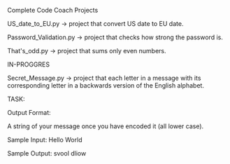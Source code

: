 Complete Code Coach Projects

US_date_to_EU.py -> project that convert US date to EU date.

Password_Validation.py -> project that checks how strong the password is.

That's_odd.py -> project that sums only even numbers.

IN-PROGGRES

Secret_Message.py -> project that each letter in a message with its corresponding letter in a backwards version of the English alphabet.

TASK:

Output Format:

A string of your message once you have encoded it (all lower case).

Sample Input: Hello World

Sample Output: svool dliow